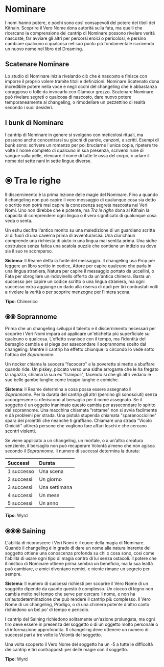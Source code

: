# Nominare

I nomi hanno potere, e pochi sono così consapevoli del potere dei titoli dei Kithain. Scoprire il Vero Nome dona autorità sulla fata, ma quelli che ricercano la comprensione dei cantrip di Nominare possono rivelare verità nascoste, far avviare gli altri per percorsi eroici o pericolosi, e persino cambiare qualcuno o qualcosa nel suo punto più fondamentale iscrivendo un nuovo nome nel libro del Dreaming.  

## Scatenare Nominare

Lo studio di Nominare inizia rivelando ciò che è nascosto e finisce con imporre il proprio volere tramite titoli e definizioni. Nominare Scatenato dona incredibile potere nella voce e negli occhi del changeling che è abbastanza coraggioso o folle da invocarlo con Glamour grezzo. Scatenare Nominare può rivelare segreti o qualcosa di nascosto, dare nuovo potere temporaneamente al changeling, o rimodellare un pezzettino di realtà secondo i suoi desideri.  

## I bunk di Nominare

I cantrip di Nominare in genere si svolgono con meticolosi rituali, ma possono anche concentrarsi su giochi di parole, canzoni, e scritti. Esempi di bunk sono: scrivere un romanzo per poi bruciarne l'unica copia, ripetere tre volte il nome completo di qualcuno in sua presenza, scriversi rune di sangue sulla pelle, elencare il nome di tutte le ossa del corpo, o urlare il nome dei sette nani in sette lingue diverse.  

# ⦿ Tra le righe

Il discernimento è la prima lezione delle magie del Nominare. Fino a quando il changeling non può capire il vero messaggio di qualunque cosa sia detto o scritto non potrà mai capire la conoscenza segreta nascosta nei Veri Nomi. Uno non direbbe che è potente, ma *Tra le righe* dona al Kithain la capacità di comprendere ogni lingua o il vero significato di qualunque cosa veda o senta.  

Un eshu decifra l'antico monito su una maledizione di un guardiano scritta al di fuori di una caverna prima di avventurarcisi. Una clurichaun comprende una richiesta di aiuto in una lingua mai sentita prima. Una sidhe costruisce senza fatica una scatola puzzle che contiene un indizio su dove sia il suo re scomparso.  

**Sistema**: Il Reame detta la fonte del messaggio. Il changeling usa Prop per leggere un libro scritto in codice, Attore per capire qualcuno che parla in una lingua straniera, Natura per capire il messaggio portato da uccellini, o Fata per sbrogliare un indovinello offerto da un'antica chimera. Basta un successo per capire un codice scritto o una lingua straniera, ma ogni successo extra aggiunge un dado alla riserva di dadi per tiri contrastati volti a rivelare la verità o per scoprire menzogne per l'intera scena.  

**Tipo**: Chimerico  

## ⦿⦿ Soprannome

Prima che un changeling sviluppi il talento e il discernimento necessari per scoprire i Veri Nomi impara ad applicare un'etichetta più superficiale su qualcuno o qualcosa. L'effetto svanisce con il tempo, ma l'identità del bersaglio cambia e si piega per assecondare il soprannome scelto dal changeling. Mentre il cantrip ha effetto chiunque lo circondo lo vede sotto l'ottica del *Soprannome*.  

Un nocker chiama la suocera "facocero" e la poveretta si mette a sbuffare quando ride. Un piskey, piccato verso una sidhe arrogante che le ha fregato la ragazza, chiama la sua ex "trampoli", facendo sì che gli altri vedano le sue belle gambe lunghe come troppo lunghe e comiche.  

**Sistema**: Il Reame determina a cosa possa essere assegnato il *Soprannome*. Per la durata del cantrip gli altri (persino gli sonosciuti) senza accorgersene si riferiscono al bersaglio per il nome assegnato. Se il soggetto è un oggetto inanimato questo cambia per assecondare lo spirito del soprannome. Una macchina chiamata "rottame" non si avvia facilmente e dà problemi per strada. Una pistola stupenda chiamata "sparanoccioline" spara dei proiettili che neanche ti graffiano. Chiamare una strada "Vicolo Omicidi" attirerà persone che vogliono fare affari loschi e che cercano scontri violenti.  

Se viene applicato a un changeling, un mortale, o a un'altra creatura senziente, il bersaglio non può recuperare Volontà almeno che non agisca secondo il *Soprannome*. Il numero di successi determina la durata:  

| Successi   | Durata        |
|:-----------|:--------------|
| 1 successo | Una scena     |
| 2 successi | Un giorno     |
| 3 successi | Una settimana |
| 4 successi | Un mese       |
| 5 successi | Un anno       |  

**Tipo**: Wyrd  

## ⦿⦿⦿ Saining

L'abilità di riconoscere i Veri Nomi è il cuore della magia di Nominare. Quando il changeling è in grado di dare un nome alla natura inerente del soggetto ottiene una conoscenza profonda su chi o cosa sono, così come l'abilità di usare ogni tipo di magia contro di lui senza ostacoli. Il potere che il mistico di Nominare ottiene prima sembra un beneficio, ma la sua lealtà può cambiare, e amici diventano nemici, e niente rimane un segreto per sempre.  

**Sistema**: Il numero di successi richiesti per scoprire il Vero Nome di un soggetto dipende da quanto questo è complesso. Un ciocco di legno non cambia molto nel tempo che serve per cercare il nome, e non ha un'autodeterminazione che può rendere il cantrip più complesso. Il Vero Nome di un changeling, Prodigo, o di una chimera potente d'altro canto richiedono un bel po' di tempo e pericolo.  

I cantrip del Saining richiedono solitamente un'azione prolungata, ma ogni tiro deve essere in presenza del soggetto o di un oggetto molto personale o di informazione approfondita. Il changeling deve ottenere un numero di successi pari a tre volte la Volontà del soggetto.  

Una volta scoperto il Vero Nome del soggetto ha un -5 a tutte le difficoltà dei cantrip e tiri contrapposti per delle magie con il soggetto.  

**Tipo**: Wyrd